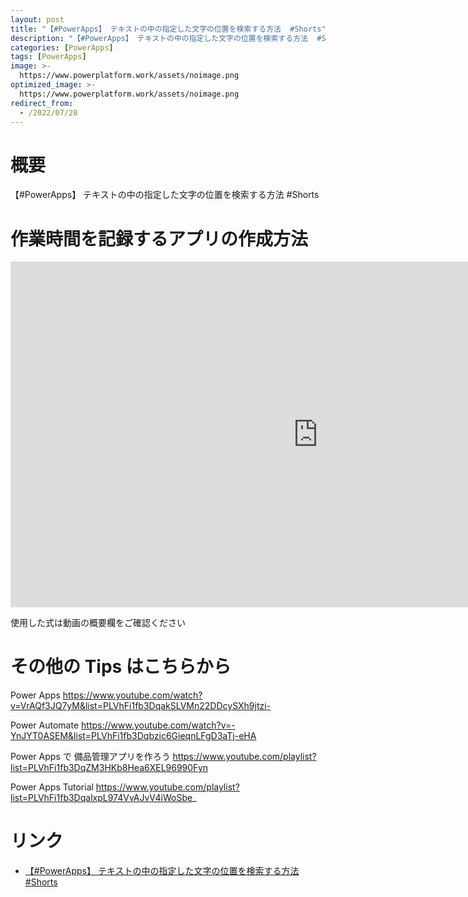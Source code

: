 ```yaml
---
layout: post
title: "【#PowerApps】 テキストの中の指定した文字の位置を検索する方法  #Shorts"
description: "【#PowerApps】 テキストの中の指定した文字の位置を検索する方法  #Shortsを動画で分かりやすく解説"
categories: [PowerApps]
tags: [PowerApps]
image: >-
  https://www.powerplatform.work/assets/noimage.png
optimized_image: >-
  https://www.powerplatform.work/assets/noimage.png
redirect_from:
  - /2022/07/28
---
```



#  概要

【#PowerApps】 テキストの中の指定した文字の位置を検索する方法  #Shorts


# 作業時間を記録するアプリの作成方法

<iframe width="983" height="553" src="https://www.youtube.com/embed/U-YeyL0fDOE" title="YouTube video player" frameborder="0" allow="accelerometer; autoplay; clipboard-write; encrypted-media; gyroscope; picture-in-picture" allowfullscreen></iframe>


使用した式は動画の概要欄をご確認ください


# その他の Tips はこちらから

Power Apps
https://www.youtube.com/watch?v=VrAQf3JQ7yM&list=PLVhFi1fb3DqakSLVMn22DDcySXh9jtzi- 

Power Automate
https://www.youtube.com/watch?v=-YnJYT0ASEM&list=PLVhFi1fb3Dqbzic6GieqnLFgD3aTj-eHA

Power Apps で 備品管理アプリを作ろう
https://www.youtube.com/playlist?list=PLVhFi1fb3DqZM3HKb8Hea6XEL96990Fyn

Power Apps Tutorial
https://www.youtube.com/playlist?list=PLVhFi1fb3DqalxpL974VvAJvV4iWoSbe_

# リンク


- [【#PowerApps】 テキストの中の指定した文字の位置を検索する方法  #Shorts](https://www.youtube.com/watch?v=U-YeyL0fDOE)

